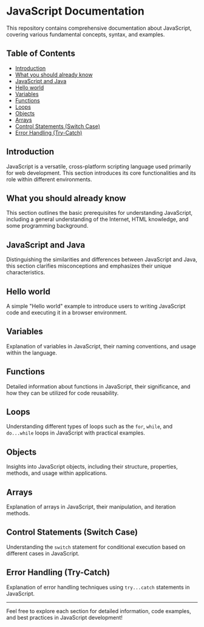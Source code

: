 # JavaScript Documentation

This repository contains comprehensive documentation about JavaScript, covering various fundamental concepts, syntax, and examples.

## Table of Contents
- [Introduction](#Introduction)
- [What you should already know](#What_you_should_already_know)
- [JavaScript and Java](#JavaScript_and_Java)
- [Hello world](#Hello_world)
- [Variables](#Variables)
- [Functions](#Functions)
- [Loops](#Loops)
- [Objects](#Objects)
- [Arrays](#Arrays)
- [Control Statements (Switch Case)](#ControlStatements)
- [Error Handling (Try-Catch)](#ErrorHandling)

## Introduction
JavaScript is a versatile, cross-platform scripting language used primarily for web development. This section introduces its core functionalities and its role within different environments.

## What you should already know
This section outlines the basic prerequisites for understanding JavaScript, including a general understanding of the Internet, HTML knowledge, and some programming background.

## JavaScript and Java
Distinguishing the similarities and differences between JavaScript and Java, this section clarifies misconceptions and emphasizes their unique characteristics.

## Hello world
A simple "Hello world" example to introduce users to writing JavaScript code and executing it in a browser environment.

## Variables
Explanation of variables in JavaScript, their naming conventions, and usage within the language.

## Functions
Detailed information about functions in JavaScript, their significance, and how they can be utilized for code reusability.

## Loops
Understanding different types of loops such as the `for`, `while`, and `do...while` loops in JavaScript with practical examples.

## Objects
Insights into JavaScript objects, including their structure, properties, methods, and usage within applications.

## Arrays
Explanation of arrays in JavaScript, their manipulation, and iteration methods.

## Control Statements (Switch Case)
Understanding the `switch` statement for conditional execution based on different cases in JavaScript.

## Error Handling (Try-Catch)
Explanation of error handling techniques using `try...catch` statements in JavaScript.

---

Feel free to explore each section for detailed information, code examples, and best practices in JavaScript development!
